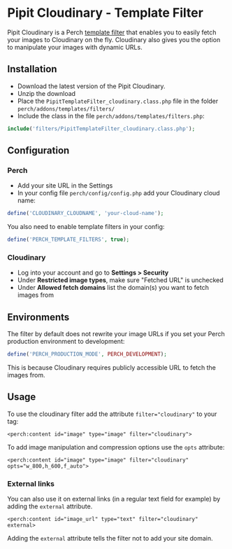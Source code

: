 # Pipit Cloudinary - Template Filter

Pipit Cloudinary is a Perch [template filter](https://docs.grabaperch.com/api/template-filters/) that enables you to easily fetch your images to Cloudinary on the fly. Cloudinary also gives you the option to manipulate your images with dynamic URLs.


## Installation
- Download the latest version of the Pipit Cloudinary.
- Unzip the download
- Place the `PipitTemplateFilter_cloudinary.class.php` file in the folder `perch/addons/templates/filters/`
- Include the class in the file `perch/addons/templates/filters.php`:

```php
include('filters/PipitTemplateFilter_cloudinary.class.php');
```



## Configuration

### Perch

- Add your site URL in the Settings
- In your config file `perch/config/config.php` add your Cloudinary cloud name:

```php
define('CLOUDINARY_CLOUDNAME', 'your-cloud-name');
```

You also need to enable template filters in your config:

```php
define('PERCH_TEMPLATE_FILTERS', true);
```


### Cloudinary

- Log into your account and go to **Settings > Security**
- Under **Restricted image types**, make sure "Fetched URL" is unchecked
- Under **Allowed fetch domains** list the domain(s) you want to fetch images from


## Environments
The filter by default does not rewrite your image URLs if you set your Perch production environment to development:

```php
define('PERCH_PRODUCTION_MODE', PERCH_DEVELOPMENT);
```

This is because Cloudinary requires publicly accessible URL to fetch the images from.



## Usage

To use the cloudinary filter add the attribute `filter="cloudinary"` to your tag:

```markup
<perch:content id="image" type="image" filter="cloudinary">
```

To add image manipulation and compression options use the `opts` attribute:

```markup
<perch:content id="image" type="image" filter="cloudinary" opts="w_800,h_600,f_auto">
```

### External links

You can also use it on external links (in a regular text field for example) by adding the `external` attribute.

```markup
<perch:content id="image_url" type="text" filter="cloudinary" external>
```

Adding the `external` attribute tells the filter not to add your site domain.